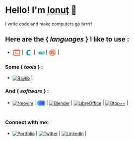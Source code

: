 # Hello! I'm [Ionuț](https://en.wikipedia.org/wiki/Ionu%C8%9B) 👋

I write code and make computers go brrrr!

## Here are the { *languages* } I like to use :
- [<img align="center" alt="Bash" width="26px" title="Bash" src="https://raw.githubusercontent.com/PKief/vscode-material-icon-theme/main/icons/console.svg"/>](https://github.com/topics/bash) | [<img align="center" alt="C" width="26px" title="C" src="https://raw.githubusercontent.com/PKief/vscode-material-icon-theme/main/icons/c.svg"/>](https://github.com/topics/c) | [<img align="center" alt="GO" width="26px" title="GO" src="https://raw.githubusercontent.com/PKief/vscode-material-icon-theme/main/icons/go.svg"/>](https://github.com/golang) | [<img align="center" alt="Rust" width="26px" title="Rust" src="https://raw.githubusercontent.com/PKief/vscode-material-icon-theme/a92e1cc3b951cf05e42dfccc32ba72b5cd06e42d/icons/rust.svg"/>](https://github.com/rust-lang) |

### Some { *tools* } :
- [<img align="center" alt="Raylib" width="26px" title="Raylib" src="https://raw.githubusercontent.com/raysan5/raylib/master/logo/raylib_32x32.png"/>](https://github.com/raysan5/raylib) |

### And { *software* } :

- [<img align="center" alt="Neovim" width="26px" title="Neovim" src="https://avatars.githubusercontent.com/u/6471485?s=48&v=4"/>](https://github.com/neovim/neovim) | 
[<img align="center" alt="VSCodium" width="26px" title="VSCodium" src="https://raw.githubusercontent.com/VSCodium/vscodium/master/icons/stable/codium_cnl.svg"/>](https://github.com/VSCodium) |
[<img align="center" alt="Blender" width="26px" title="Blender" src="https://avatars.githubusercontent.com/u/52924476?s=200&v=4"/>](https://github.com/blender) |
[<img align="center" alt="LibreOffice" width="26px" title="LibreOffice" src="https://avatars.githubusercontent.com/u/5824056?s=200&v=4"/>](https://github.com/LibreOffice) |
[<img align="center" alt="Btop++" width="26px" title="Btop++" src="https://raw.githubusercontent.com/aristocratos/btop/main/Img/icon.svg"/>](https://github.com/aristocratos/btop) |
<!-- [<img align="center" alt="Godot" width="26px" title="Godot" src="https://raw.githubusercontent.com/godotengine/godot/master/icon.svg"/>](https://github.com/godotengine) | -->
<!-- [<img align="center" alt="LibreSprite" width="26px" title="LibreSprite" src="https://avatars.githubusercontent.com/u/21368660?s=200&v=4"/>](https://github.com/LibreSprite) | -->
<!-- [<img align="center" alt="RawTherapee" width="26px" title="RawTherapee" src="https://raw.githubusercontent.com/Beep6581/RawTherapee/dev/rtdata/images/rt-logo.svg"/>](https://github.com/Beep6581/RawTherapee) | -->
<!-- [<img align="center" alt="BirdFont" width="26px" title="BirdFont" src="https://raw.githubusercontent.com/johanmattssonm/birdfont/master/resources/linux/128x128/birdfont.png"/>](https://github.com/johanmattssonm/birdfont) | -->

#

### Connect with me:

- [<img align="center" alt="Portfolio" width="26px" title="Portfolio" src="https://raw.githubusercontent.com/ionutrogojan/irp_vanilla/main/img/favicon.png?token=GHSAT0AAAAAACGHQRCA2FRP7VHVN75TJCVKZLJZDTA" />](https://ionutrogojan.github.io/portfolio/) |
[<img align="center" alt="Twitter" width="26px" title="Twitter" src="https://about.twitter.com/etc/designs/about2-twitter/public/img/favicon-32x32.png" />](https://twitter.com/ionutRogojan_) |
[<img align="center" alt="LinkedIn" width="26px" title="LinkedIn" src="https://brand.linkedin.com/content/dam/me/business/en-us/amp/brand-site/v2/bg/LI-Bug.svg.original.svg" />](https://www.linkedin.com/in/ionut-rogojan/) |
